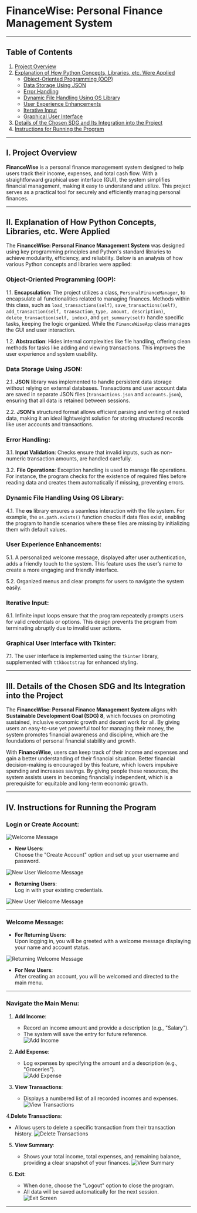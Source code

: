 # FinanceWise: Personal Finance Management System

---

## Table of Contents

1. [Project Overview](#project-overview)
2. [Explanation of How Python Concepts, Libraries, etc. Were Applied](#explanation-of-how-python-concepts-libraries-etc-were-applied)
   - [Object-Oriented Programming (OOP)](#object-oriented-programming-oop)
   - [Data Storage Using JSON](#data-storage-using-json)
   - [Error Handling](#error-handling)
   - [Dynamic File Handling Using OS Library](#dynamic-file-handling-using-os-library)
   - [User Experience Enhancements](#user-experience-enhancements)
   - [Iterative Input](#iterative-input)
   - [Graphical User Interface](#graphical-user-interface-with-tkinter:)
3. [Details of the Chosen SDG and Its Integration into the Project](#details-of-the-chosen-sdg-and-its-integration-into-the-project)
4. [Instructions for Running the Program](#instructions-for-running-the-program)

---

## I. Project Overview

**FinanceWise** is a personal finance management system designed to help users track their income, expenses, and total cash flow. With a straightforward graphical user interface (GUI), the system simplifies financial management, making it easy to understand and utilize. This project serves as a practical tool for securely and efficiently managing personal finances.

---

## II. Explanation of How Python Concepts, Libraries, etc. Were Applied

The **FinanceWise: Personal Finance Management System** was designed using key programming principles and Python's standard libraries to achieve modularity, efficiency, and reliability. Below is an analysis of how various Python concepts and libraries were applied:

### Object-Oriented Programming (OOP):

1.1. **Encapsulation**: The project utilizes a class, `PersonalFinanceManager`, to encapsulate all functionalities related to managing finances. Methods within this class, such as `load_transactions(self)`, `save_transactions(self)`, `add_transaction(self, transaction_type, amount, description)`, `delete_transaction(self, index)`, and `get_summary(self)` handle specific tasks, keeping the logic organized. While the `FinanceWiseApp` class manages the GUI and user interaction.

1.2. **Abstraction**: Hides internal complexities like file handling, offering clean methods for tasks like adding and viewing transactions. This improves the user experience and system usability.

### Data Storage Using JSON:

2.1. **JSON** library was implemented to handle persistent data storage without relying on external databases. Transactions and user account data are saved in separate JSON files (`transactions.json` and `accounts.json`), ensuring that all data is retained between sessions.

2.2. **JSON’s** structured format allows efficient parsing and writing of nested data, making it an ideal lightweight solution for storing structured records like user accounts and transactions.

### Error Handling:

3.1. **Input Validation**: Checks ensure that invalid inputs, such as non-numeric transaction amounts, are handled carefully.

3.2. **File Operations**: Exception handling is used to manage file operations. For instance, the program checks for the existence of required files before reading data and creates them automatically if missing, preventing errors.

### Dynamic File Handling Using OS Library:

4.1. The **os** library ensures a seamless interaction with the file system. For example, the `os.path.exists()` function checks if data files exist, enabling the program to handle scenarios where these files are missing by initializing them with default values.

### User Experience Enhancements:

5.1. A personalized welcome message, displayed after user authentication, adds a friendly touch to the system. This feature uses the user’s name to create a more engaging and friendly interface.

5.2. Organized menus and clear prompts for users to navigate the system easily.

### Iterative Input:

6.1. Infinite input loops ensure that the program repeatedly prompts users for valid credentials or options. This design prevents the program from terminating abruptly due to invalid user actions.

### Graphical User Interface with Tkinter:

7.1. The user interface is implemented using the `tkinter` library, supplemented with `ttkbootstrap` for enhanced styling.



---

## III. Details of the Chosen SDG and Its Integration into the Project

The **FinanceWise: Personal Finance Management System** aligns with **Sustainable Development Goal (SDG) 8**, which focuses on promoting sustained, inclusive economic growth and decent work for all. By giving users an easy-to-use yet powerful tool for managing their money, the system promotes financial awareness and discipline, which are the foundations of personal financial stability and growth.

With **FinanceWise**, users can keep track of their income and expenses and gain a better understanding of their financial situation. Better financial decision-making is encouraged by this feature, which lowers impulsive spending and increases savings. By giving people these resources, the system assists users in becoming financially independent, which is a prerequisite for equitable and long-term economic growth.

---

## IV. Instructions for Running the Program

### Login or Create Account:

![Welcome Message](images/Loginorcreate.PNG)


- **New Users**:  
  Choose the "Create Account" option and set up your username and password.
  
![New User Welcome Message](images/newusers.PNG)
- **Returning Users**:  
  Log in with your existing credentials.
  
![New User Welcome Message](images/returningusers.PNG)


---

### Welcome Message:
- **For Returning Users**:  
  Upon logging in, you will be greeted with a welcome message displaying your name and account status.  

![Returning Welcome Message](images/welcomewithname.PNG)

- **For New Users**:  
  After creating an account, you will be welcomed and directed to the main menu.

---

### Navigate the Main Menu:
1. **Add Income**:  
   - Record an income amount and provide a description (e.g., "Salary").  
   - The system will save the entry for future reference.   
![Add Income](images/ADDDincome.PNG)

2. **Add Expense**:  
   - Log expenses by specifying the amount and a description (e.g., "Groceries").  
![Add Expense](images/EXpense.PNG)

3. **View Transactions**:  
   - Displays a numbered list of all recorded incomes and expenses.
![View Transactions](images/transactions.PNG)

4.**Delete Transactions**:
   - Allows users to delete a specific transaction from their transaction history.
![Delete Transactions](images/deleteTrans.PNG)

5. **View Summary**:  
   - Shows your total income, total expenses, and remaining balance, providing a clear snapshot of your finances.
![View Summary](images/summary.PNG)

6. **Exit**:  
   - When done, choose the "Logout" option to close the program.  
   - All data will be saved automatically for the next session.  
![Exit Screen](images/logout.PNG)

---


